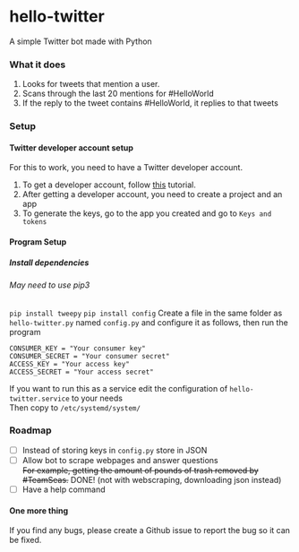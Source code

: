 # hello-twitter
A simple Twitter bot made with Python

### What it does
1. Looks for tweets that mention a user.
2. Scans through the last 20 mentions for #HelloWorld
3. If the reply to the tweet contains #HelloWorld, it replies to that tweets

### Setup  

#### Twitter developer account setup  
For this to work, you need to have a Twitter developer account.  
1. To get a developer account, follow [this](https://www.youtube.com/watch?v=iff0ztwErA8) tutorial.   
2. After getting a  developer account, you need to create a project and an app
3. To generate the keys, go to the app you created and go to `Keys and tokens`

#### Program Setup
##### Install dependencies
###### May need to use pip3
`pip install tweepy`
`pip install config`
Create a file in the same folder as `hello-twitter.py` named `config.py` and configure it as follows, then run the program
```
CONSUMER_KEY = "Your consumer key"
CONSUMER_SECRET = "Your consumer secret"
ACCESS_KEY = "Your access key"
ACCESS_SECRET = "Your access secret"
```  
If you want to run this as a service edit the configuration of `hello-twitter.service` to your needs  
Then copy to `/etc/systemd/system/`
### Roadmap  
- [ ] Instead of storing keys in `config.py` store in JSON
- [ ] Allow bot to scrape webpages and answer questions  
      ~~For example, getting the amount of pounds of trash removed by #TeamSeas.~~ DONE! (not with webscraping, downloading json instead)
- [ ] Have a help command

#### One more thing
If you find any bugs, please create a Github issue to report the bug so it can be fixed.
